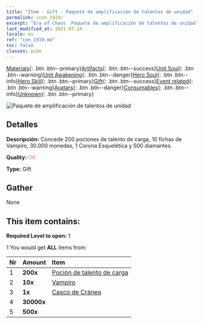 ```yaml
---
title: "Item - Gift - Paquete de amplificación de talentos de unidad"
permalink: /con_1919/
excerpt: "Era of Chaos  Paquete de amplificación de talentos de unidad"
last_modified_at: 2021-07-14
locale: es
ref: "con_1919.md"
toc: false
classes: wide
---
```

 [Materials](/ItemsES/){: .btn .btn--primary}[Artifacts](/ItemsES/Artifacts/){: .btn .btn--success}[Unit Soul](/ItemsES/UnitSoul/){: .btn .btn--warning}[Unit Awakening](/ItemsES/UnitAwakening/){: .btn .btn--danger}[Hero Soul](/ItemsES/HeroSoul/){: .btn .btn--info}[Hero Skill](/ItemsES/HeroSkill/){: .btn .btn--primary}[Gift](/ItemsES/Gift/){: .btn .btn--success}[Event related](/ItemsES/Events/){: .btn .btn--warning}[Avatars](/ItemsES/Avatars/){: .btn .btn--danger}[Consumables](/ItemsES/Consumables/){: .btn .btn--info}[Unknown](/ItemsES/Unknown/){: .btn .btn--primary}

 ![Paquete de amplificación de talentos de unidad](/images/t/i_907542.png)

## Detalles
 **Descripción:** Concede 200 pociones de talento de carga, 10 fichas de Vampiro, 30.000 monedas, 1 Corona Esquelética y 500 diamantes.

 **Quality:** <span style="color: #DA70D6">OK</span>

 **Type:** Gift

## Gather

  None

## This item contains:

 **Required Level to open:** 1

 1 You would get **ALL** items  from:

  | Nr | Amount |     Item    |
  |:---|:-------|:------------|
  | 1 |  **200x** | [Poción de talento de carga](/ItemsES/con_788/) |  | 
  | 2 |  **10x** | [Vampiro](/ItemsES/unt_211/) |  | 
  | 3 |  **1x** | [Casco de Cráneo](/ItemsES/art_123/) |  | 
  | 4 |  **30000x** | <i class="fas fa-coins"/> |  | 
  | 5 |  **500x** | <i class="fas fa-gem"/> |  | 
